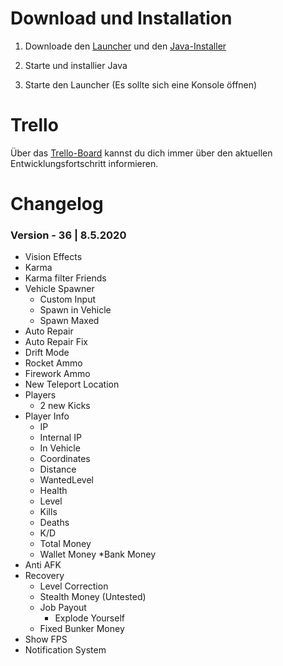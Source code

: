 # Download und Installation

1. Downloade den [Launcher](https://raw.githubusercontent.com/Qysher/WienerleMenu/master/Download/WienerleMenu.exe) und den [Java-Installer](https://mega.nz/file/2B03iZ7I#a-OBlVohvI2pEM7ZpqcYm_Rwdab57Z7Hk3esSC9CCo0)

2. Starte und installier Java

3. Starte den Launcher (Es sollte sich eine Konsole öffnen)


# Trello

Über das [Trello-Board](https://trello.com/b/eaYTosYb/gta-5-modmenu) kannst du dich immer über den aktuellen Entwicklungsfortschritt informieren.


# Changelog

### Version - 36  |  8.5.2020

* Vision Effects
* Karma
* Karma filter Friends
* Vehicle Spawner
  * Custom Input
  * Spawn in Vehicle
  * Spawn Maxed
* Auto Repair
* Auto Repair Fix
* Drift Mode
* Rocket Ammo
* Firework Ammo
* New Teleport Location
* Players
  * 2 new Kicks
* Player Info
  * IP
  * Internal IP
  * In Vehicle
  * Coordinates
  * Distance
  * WantedLevel
  * Health
  * Level
  * Kills
  * Deaths
  * K/D
  * Total Money
  * Wallet Money
  *Bank Money
* Anti AFK
* Recovery
  * Level Correction
  * Stealth Money (Untested)
  * Job Payout
    * Explode Yourself
  * Fixed Bunker Money
* Show FPS
* Notification System
